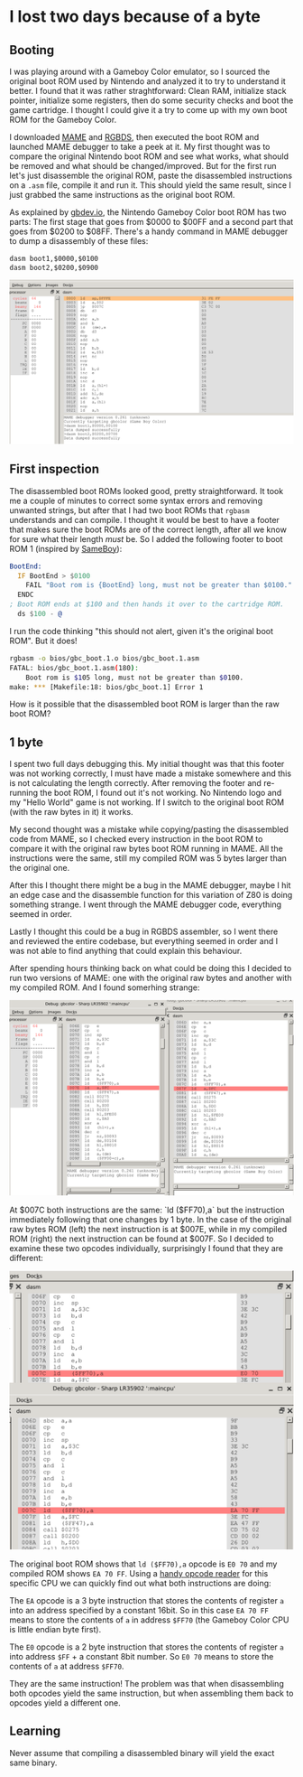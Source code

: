 # I lost two days because of a byte

## Booting

I was playing around with a Gameboy Color emulator, so I sourced the original boot ROM used by Nintendo and analyzed it to try to understand it better.
I found that it was rather straghtforward: Clean RAM, initialize stack pointer, initialize some registers, then do some security checks and boot the game cartridge.
I thought I could give it a try to come up with my own boot ROM for the Gameboy Color.

I downloaded [MAME](https://github.com/mamedev/mame/tree/master) and [RGBDS](https://github.com/gbdev/rgbds/tree/master), then executed the boot ROM and launched MAME debugger to take a peek at it.
My first thought was to compare the original Nintendo boot ROM and see what works, what should be removed and what should be changed/improved. But for the first run let's just disassemble the original ROM, paste the disassembled instructions on a `.asm` file, compile it and run it.
This should yield the same result, since I just grabbed the same instructions as the original boot ROM.

As explained by [gbdev.io](https://gbdev.io/pandocs), the Nintendo Gameboy Color boot ROM has two parts: The first stage that goes from $0000 to $00FF and a second part that goes from $0200 to $08FF.
There's a handy command in MAME debugger to dump a disassembly of these files:

```
dasm boot1,$0000,$0100
dasm boot2,$0200,$0900
```

![MAME screen with boot ROM disassembly](img/z80_gbcolor_opcodes/mame_disassembly.png)

## First inspection

The disassembled boot ROMs looked good, pretty straightforward. It took me a couple of minutes to correct some syntax errors and removing unwanted strings, but after that I had two boot ROMs that `rgbasm` understands and can compile.
I thought it would be best to have a footer that makes sure the boot ROMs are of the correct length, after all we know for sure what their length _must_ be. So I added the following footer to boot ROM 1 (inspired by [SameBoy](https://github.com/LIJI32/SameBoy/blob/master/BootROMs/cgb_boot.asm)):

```asm
BootEnd:
  IF BootEnd > $0100
    FAIL "Boot rom is {BootEnd} long, must not be greater than $0100."
  ENDC
; Boot ROM ends at $100 and then hands it over to the cartridge ROM. 
  ds $100 - @
```

I run the code thinking "this should not alert, given it's the original boot ROM". But it does!

```bash
rgbasm -o bios/gbc_boot.1.o bios/gbc_boot.1.asm
FATAL: bios/gbc_boot.1.asm(180):
    Boot rom is $105 long, must not be greater than $0100.
make: *** [Makefile:18: bios/gbc_boot.1] Error 1
```

How is it possible that the disassembled boot ROM is larger than the raw boot ROM?

## 1 byte

I spent two full days debugging this. My initial thought was that this footer was not working correctly, I must have made a mistake somewhere and this is not calculating the length correctly.
After removing the footer and re-running the boot ROM, I found out it's not working. No Nintendo logo and my "Hello World" game is not working. If I switch to the original boot ROM (with the raw bytes in it) it works.

My second thought was a mistake while copying/pasting the disassembled code from MAME, so I checked every instruction in the boot ROM to compare it with the original raw bytes boot ROM running in MAME.
All the instructions were the same, still my compiled ROM was 5 bytes larger than the original one.

After this I thought there might be a bug in the MAME debugger, maybe I hit an edge case and the disassemble function for this variation of Z80 is doing something strange. I went through the MAME debugger code, everything seemed in order.

Lastly I thought this could be a bug in RGBDS assembler, so I went there and reviewed the entire codebase, but everything seemed in order and I was not able to find anything that could explain this behaviour.

After spending hours thinking back on what could be doing this I decided to run two versions of MAME: one with the original raw bytes and another with my compiled ROM. And I found somerhing strange:

![both boot ROMs side by side showing 1 byte difference](img/z80_gbcolor_opcodes/comparison.png)

At $007C both instructions are the same: `ld ($FF70),a` but the instruction immediately following that one changes by 1 byte. In the case of the original raw bytes ROM (left) the next instruction is at $007E, while in my compiled ROM (right) the next instruction can be found at $007F.
So I decided to examine these two opcodes individually, surprisingly I found that they are different:

![comparing raw opcodes](img/z80_gbcolor_opcodes/raw_opcode_comparison.png)

The original boot ROM shows that `ld ($FF70),a` opcode is `E0 70` and my compiled ROM shows `EA 70 FF`. Using a [handy opcode reader](https://meganesu.github.io/generate-gb-opcodes/) for this specific CPU we can quickly find out what both instructions are doing:

The `EA` opcode is a 3 byte instruction that stores the contents of register `a` into an address specified by a constant 16bit. So in this case `EA 70 FF` means to store the contents of `a` in address `$FF70` (the Gameboy Color CPU is little endian byte first).

The `E0` opcode is a 2 byte instruction that stores the contents of register `a` into address `$FF` + a constant 8bit number. So `E0 70` means to store the contents of `a` at address `$FF70`.

They are the same instruction! The problem was that when disassembling both opcodes yield the same instruction, but when assembling them back to opcodes yield a different one.

## Learning

Never assume that compiling a disassembled binary will yield the exact same binary.
